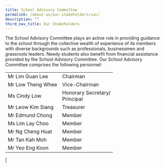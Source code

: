 ```yaml
---
title: School Advisory Committee
permalink: /about-us/our-stakeholders/sac/
description: ""
third_nav_title: Our Stakeholders
---
```

The School Advisory Committee plays an active role in providing guidance to the school through the collective wealth of experience of its members with diverse backgrounds such as professionals, businessmen and grassroots leaders. Needy students also benefit from financial assistance provided by the School Advisory Committee. Our School Advisory Committee comprises the following personnel:


| | |
|---|---|
| Mr Lim Guan Lee | Chairman | 
| Mr Low Theng Whee | Vice-Chairman | 
| Ms Cindy Low | Honorary Secretary/<br>Principal |
| Mr Leow Kim Siang | Treasurer | 
| Mr Edmund Chong | Member | 
| Ms Lim Lay Choo | Member | 
| Mr Ng Cheng Huat | Member |
| Mr Tan Kah Moh | Member |
| Mr Yeo Eng Koon | Member | 
|

